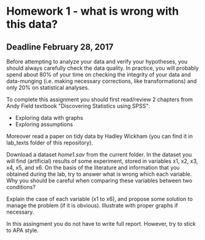 # Homework 1 - what is wrong with this data?

## Deadline February 28, 2017

Before attempting to analyze your data and verify your hypotheses, you should always carefully check the data quality. In practice, you will probably spend about 80% of your time on checking the integrity of your data and data-munging (i.e. making necessary corrections, like transformations) and only 20% on statistical analyses.

To complete this assignment you should first read/review 2 chapters from Andy Field textbook "Discovering Statistics using SPSS":
* Exploring data with graphs
* Exploring assumptions

Moreover read a paper on tidy data by Hadley Wickham (you can find it in lab_texts folder of this repository).

Download a dataset *home1.sav* from the current folder. In the dataset you will find (artificial) results of some experiment, stored in variables x1, x2, x3, x4, x5, and x6.
On the basis of the literature and information that you obtained during the lab, try to answer what is wrong which each variable. Why you should be careful when comparing these variables between two conditions?

Explain the case of each variable (x1 to x6), and propose some solution to manage the problem (if it is obvious). Illustrate with proper graphs if necessary.

In this assingment you do not have to write full report. However, try to stick to APA style.
